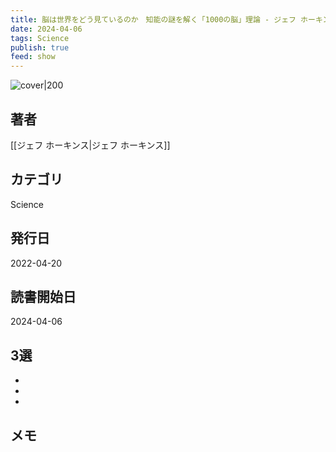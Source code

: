 ```yaml
---
title: 脳は世界をどう見ているのか　知能の謎を解く「1000の脳」理論 - ジェフ ホーキンス
date: 2024-04-06
tags: Science
publish: true
feed: show
---
```

![cover|200](http://books.google.com/books/content?id=-FVqEAAAQBAJ&printsec=frontcover&img=1&zoom=1&edge=curl&source=gbs_api)
## 著者
[[ジェフ ホーキンス|ジェフ ホーキンス]]
## カテゴリ
Science
## 発行日
2022-04-20
## 読書開始日
2024-04-06

## 3選
 - 
 - 
 - 
## メモ